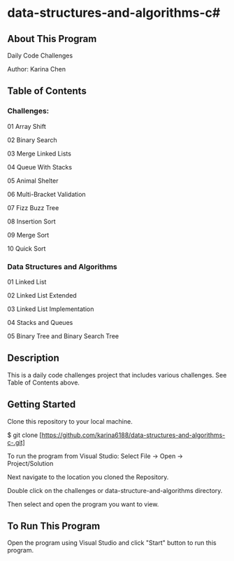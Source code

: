 # data-structures-and-algorithms-c#

## About This Program
Daily Code Challenges

Author: Karina Chen

## Table of Contents
### Challenges:
01 Array Shift

02 Binary Search

03 Merge Linked Lists

04 Queue With Stacks

05 Animal Shelter

06 Multi-Bracket Validation

07 Fizz Buzz Tree

08 Insertion Sort

09 Merge Sort

10 Quick Sort

### Data Structures and Algorithms
01 Linked List

02 Linked List Extended

03 Linked List Implementation

04 Stacks and Queues

05 Binary Tree and Binary Search Tree

## Description
This is a daily code challenges project that includes various challenges. See Table of Contents above.

## Getting Started
Clone this repository to your local machine.

$ git clone [https://github.com/karina6188/data-structures-and-algorithms-c-.git]

To run the program from Visual Studio:
Select File -> Open -> Project/Solution

Next navigate to the location you cloned the Repository.

Double click on the challenges or data-structure-and-algorithms directory.

Then select and open the program you want to view.

## To Run This Program
Open the program using Visual Studio and click "Start" button to run this program.